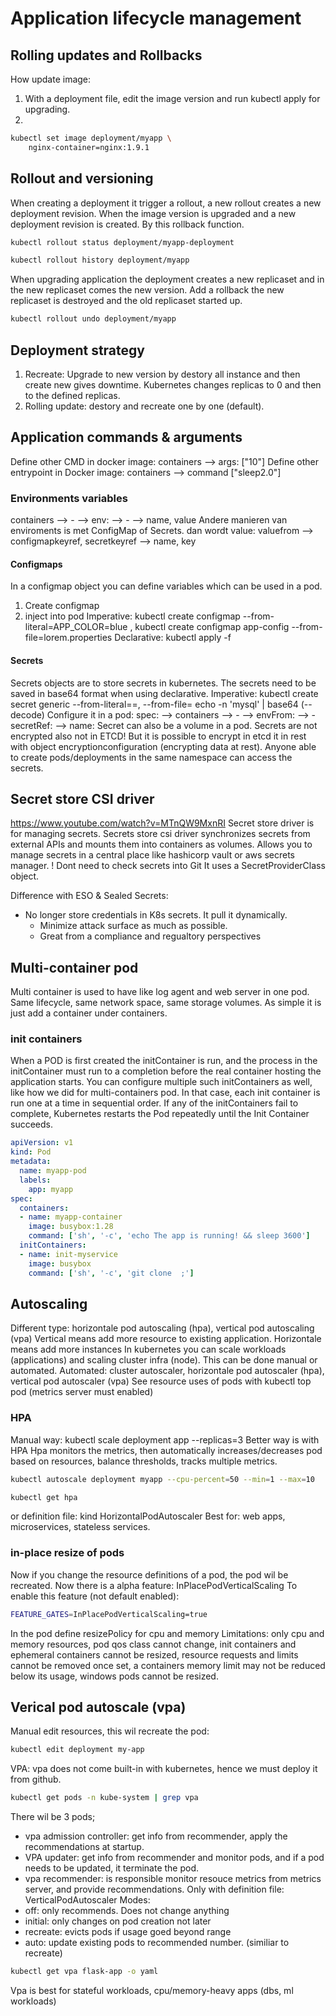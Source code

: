# Application lifecycle management

## Rolling updates and Rollbacks
How update image:
1. With a deployment file, edit the image version and run kubectl apply for upgrading.
2. 
```bash 
kubectl set image deployment/myapp \
    nginx-container=nginx:1.9.1
```
## Rollout and versioning
When creating a deployment it trigger a rollout, a new rollout creates a new deployment revision. 
When the image version is upgraded and a new deployment revision is created. By this rollback function.
```bash
kubectl rollout status deployment/myapp-deployment
```
```bash
kubectl rollout history deployment/myapp
```
When upgrading application the deployment creates a new replicaset and in the new replicaset comes the new version. Add a rollback the new replicaset is destroyed and the old replicaset started up.
```bash
kubectl rollout undo deployment/myapp
```

## Deployment strategy
1. Recreate: Upgrade to new version by destory all instance and then create new gives downtime. Kubernetes changes replicas to 0 and then to the defined replicas. 
2. Rolling update: destory and recreate one by one (default). 


## Application commands & arguments
Define other CMD in docker image: containers --> args: ["10"]
Define other entrypoint in Docker image: containers --> command ["sleep2.0"]

### Environments variables
containers --> - --> env: --> - --> name, value
Andere manieren van enviroments is met ConfigMap of Secrets. dan wordt value: valuefrom --> configmapkeyref, secretkeyref --> name, key
#### Configmaps
In a configmap object you can define variables which can be used in a pod.
1. Create configmap 
2. inject into pod
Imperative: kubectl create configmap <configname> --from-literal=APP_COLOR=blue , kubectl create configmap app-config --from-file=lorem.properties
Declarative: kubectl apply -f <definition file>
#### Secrets
Secrets objects are to store secrets in kubernetes. The secrets need to be saved in base64 format when using declarative.
Imperative: kubectl create secret generic <secretname> --from-literal=<key>=<value>, --from-file=<pathtofile>
echo -n 'mysql' | base64 (--decode)
Configure it in a pod: spec: --> containers --> - --> envFrom: --> - secretRef: --> name: <secretname>
Secret can also be a volume in a pod. 
Secrets are not encrypted also not in ETCD! But it is possible to encrypt in etcd it in rest with object encryptionconfiguration (encrypting data at rest).
Anyone able to create pods/deployments in the same namespace can access the secrets.

## Secret store CSI driver
https://www.youtube.com/watch?v=MTnQW9MxnRI
Secret store driver is for managing secrets. 
Secrets store csi driver synchronizes secrets from external APIs and mounts them into containers as volumes.
Allows you to manage secrets in a central place like hashicorp vault or aws secrets manager.
! Dont need to check secrets into Git
It uses a SecretProviderClass object.

Difference with ESO & Sealed Secrets:
- No longer store credentials in K8s secrets. It pull it dynamically.
    - Minimize attack surface as much as possible.
    - Great from a compliance and regualtory perspectives

## Multi-container pod
Multi container is used to have like log agent and web server in one pod. 
Same lifecycle, same network space, same storage volumes.
As simple it is just add a container under containers. 

### init containers
When a POD is first created the initContainer is run, 
and the process in the initContainer must run to a completion before the real container hosting the application starts.
You can configure multiple such initContainers as well, like how we did for multi-containers pod. In that case, each init container is run one at a time in sequential order.
If any of the initContainers fail to complete, Kubernetes restarts the Pod repeatedly until the Init Container succeeds.
```yaml
apiVersion: v1
kind: Pod
metadata:
  name: myapp-pod
  labels:
    app: myapp
spec:
  containers:
  - name: myapp-container
    image: busybox:1.28
    command: ['sh', '-c', 'echo The app is running! && sleep 3600']
  initContainers:
  - name: init-myservice
    image: busybox
    command: ['sh', '-c', 'git clone  ;']
```

## Autoscaling
Different type: horizontale pod autoscaling (hpa), vertical pod autoscaling (vpa)
Vertical means add more resource to existing application. 
Horizontale means add more instances
In kubernetes you can scale workloads (applications) and scaling cluster infra (node).
This can be done manual or automated.
Automated: cluster autoscaler, horizontale pod autoscaler (hpa), vertical pod autoscaler (vpa)
See resource uses of pods with kubectl top pod (metrics server must enabled)
### HPA 
Manual way: kubectl scale deployment app --replicas=3
Better way is with HPA
Hpa monitors the metrics, then automatically increases/decreases pod based on resources, balance thresholds, tracks multiple metrics.
```bash
kubectl autoscale deployment myapp --cpu-percent=50 --min=1 --max=10
```
```bash
kubectl get hpa
```
or
definition file: kind HorizontalPodAutoscaler
Best for: web apps, microservices, stateless services.

### in-place resize of pods
Now if you change the resource definitions of a pod, the pod wil be recreated. 
Now there is a alpha feature: InPlacePodVerticalScaling
To enable this feature (not default enabled): 
```bash
FEATURE_GATES=InPlacePodVerticalScaling=true
```
In the pod define resizePolicy for cpu and memory
Limitations: only cpu and memory resources, pod qos class cannot change, init containers and ephemeral containers cannot be resized, resource requests and limits cannot be removed once set,
a containers memory limit may not be reduced below its usage, windows pods cannot be resized.

## Verical pod autoscale (vpa)
Manual edit resources, this wil recreate the pod:
```bash
kubectl edit deployment my-app
```
VPA:
vpa does not come built-in with kubernetes, hence we must deploy it from github.
```bash
kubectl get pods -n kube-system | grep vpa
```
There wil be 3 pods;
- vpa admission controller: get info from recommender, apply the recommendations at startup.
- VPA updater: get info from recommender and monitor pods, and if a pod needs to be updated, it terminate the pod.
- vpa recommender: is responsible monitor resouce metrics from metrics server, and provide recommendations.
Only with definition file: VerticalPodAutoscaler
Modes:
- off: only recommends. Does not change anything
- initial: only changes on pod creation not later
- recreate: evicts pods if usage goed beyond range
- auto: update existing pods to recommended number. (similiar to recreate)

```bash
kubectl get vpa flask-app -o yaml
```


Vpa is best for stateful workloads, cpu/memory-heavy apps (dbs, ml workloads)